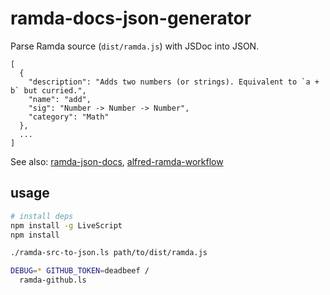# ramda-docs-json-generator

Parse Ramda source (`dist/ramda.js`) with JSDoc into JSON.

```
[
  {
    "description": "Adds two numbers (or strings). Equivalent to `a + b` but curried.",
    "name": "add",
    "sig": "Number -> Number -> Number",
    "category": "Math"
  },
  ...
]
```

See also: [ramda-json-docs](https://github.com/raine/ramda-json-docs), [alfred-ramda-workflow](https://github.com/raine/alfred-ramda-workflow)

## usage

```sh
# install deps
npm install -g LiveScript
npm install
```

```sh
./ramda-src-to-json.ls path/to/dist/ramda.js

DEBUG=* GITHUB_TOKEN=deadbeef /
  ramda-github.ls 
```
